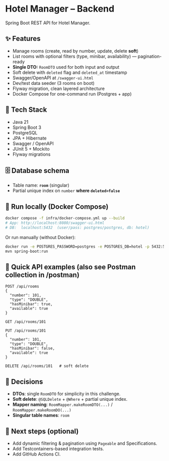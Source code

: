 # Hotel Manager – Backend

Spring Boot REST API for Hotel Manager.

## ✨ Features
- Manage rooms (create, read by number, update, delete **soft**)
- List rooms with optional filters (type, minibar, availability) — pagination-ready
- **Single DTO:** `RoomDTO` used for both input and output
- Soft delete with `deleted` flag and `deleted_at` timestamp
- Swagger/OpenAPI at `/swagger-ui.html`
- Dev/test data seeder (3 rooms on boot)
- Flyway migration, clean layered architecture
- Docker Compose for one-command run (Postgres + app)

## 🚀 Tech Stack
- Java 21
- Spring Boot 3
- PostgreSQL
- JPA + Hibernate
- Swagger / OpenAPI
- JUnit 5 + Mockito
- Flyway migrations



## 🗄 Database schema
- Table name: **`room`** (singular)
- Partial unique index on `number` **where `deleted=false`**

## 🚀 Run locally (Docker Compose)
```bash
docker compose -f infra/docker-compose.yml up --build
# App: http://localhost:8080/swagger-ui.html
# DB:  localhost:5432  (user/pass: postgres/postgres, db: hotel)
```

Or run manually (without Docker):
```bash
docker run -e POSTGRES_PASSWORD=postgres -e POSTGRES_DB=hotel -p 5432:5432 -d postgres:16
mvn spring-boot:run
```

## 🧪 Quick API examples (also see Postman collection in /postman)
```http
POST /api/rooms
{
  "number": 101,
  "type": "DOUBLE",
  "hasMinibar": true,
  "available": true
}

GET /api/rooms/101

PUT /api/rooms/101
{
  "number": 101,
  "type": "DOUBLE",
  "hasMinibar": false,
  "available": true
}

DELETE /api/rooms/101   # soft delete
```

## 📝 Decisions
- **DTOs**: single `RoomDTO` for simplicity in this challenge.
- **Soft delete**: `@SQLDelete` + `@Where` + partial unique index.
- **Mapper naming**: `RoomMapper.makeRoomDTO(...)` / `RoomMapper.makeRoomDO(...)`
- **Singular table names**: `room`

## 🧭 Next steps (optional)
- Add dynamic filtering & pagination using `Pageable` and Specifications.
- Add Testcontainers-based integration tests.
- Add GitHub Actions CI.
